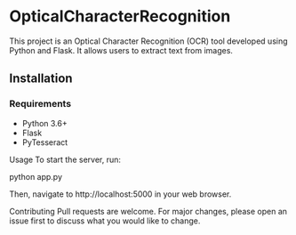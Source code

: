 # OpticalCharacterRecognition
This project is an Optical Character Recognition (OCR) tool developed using Python and Flask. It allows users to extract text from images.

## Installation

### Requirements
- Python 3.6+
- Flask
- PyTesseract

Usage
To start the server, run:

python app.py

Then, navigate to http://localhost:5000 in your web browser.

Contributing
Pull requests are welcome. For major changes, please open an issue first to discuss what you would like to change.

